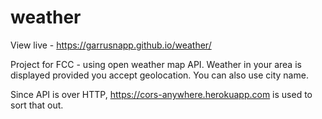 # weather
View live - https://garrusnapp.github.io/weather/


Project for FCC - using open weather map API. 
Weather in your area is displayed provided you accept geolocation. You can also use city name.

Since API is over HTTP, https://cors-anywhere.herokuapp.com is used to sort that out.
